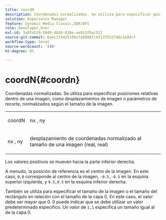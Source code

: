 ```yaml
---
title: coordN
description: Coordenadas normalizadas. Se utiliza para especificar posiciones relativas dentro de una imagen, como desplazamientos de imagen o parámetros de recorte, normalizados según el tamaño de la imagen.
solution: Experience Manager
feature: Dynamic Media Classic,SDK/API
role: Developer,User
exl-id: 3a97a520-5049-4b26-826e-ae913f0ac511
source-git-commit: 6a4c1f4425199cfa6088fc42137552748c1a9dcf
workflow-type: tm+mt
source-wordcount: '148'
ht-degree: 0%

---
```


# coordN{#coordn}

Coordenadas normalizadas. Se utiliza para especificar posiciones relativas dentro de una imagen, como desplazamientos de imagen o parámetros de recorte, normalizados según el tamaño de la imagen.

<table id="simpletable_EFA3111DC4B94BAF94715500DB4DD8FB"> 
 <tr class="strow"> 
  <td class="stentry"> <p><span class="codeph"> <span class="varname"> coordN</span> </span> </p> </td> 
  <td class="stentry"> <p><span class="codeph"> <span class="varname"> nx</span> </span>, <span class="codeph"><span class="varname"> ny</span></span> </p></td> 
 </tr> 
 <tr class="strow"> 
  <td class="stentry"> <p><span class="codeph"> <span class="varname"> nx</span> </span>, <span class="codeph"><span class="varname"> ny</span></span> </p></td> 
  <td class="stentry"> <p>desplazamiento de coordenadas normalizado al tamaño de una imagen (real, real) </p></td> 
 </tr> 
</table>

Los valores positivos se mueven hacia la parte inferior derecha.

A menudo, la posición de referencia es el centro de la imagen. En este caso, `0,0` corresponde al centro de la imagen, `-0.5,-0.5` en la esquina superior izquierda, y `0.5,0.5` en la esquina inferior derecha.

También se utiliza para especificar el tamaño de la imagen o el tamaño del rectángulo en relación con el tamaño de la capa 0. En este caso, el valor debe ser mayor que 0. 0 puede indicar que se debe utilizar un valor predeterminado específico. Un valor de `1,1` especifica un tamaño igual al de la capa 0.
